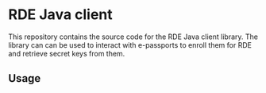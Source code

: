 # RDE Java client
This repository contains the source code for the RDE Java client library. 
The library can can be used to interact with e-passports to enroll them for RDE and retrieve secret keys from them.

## Usage
